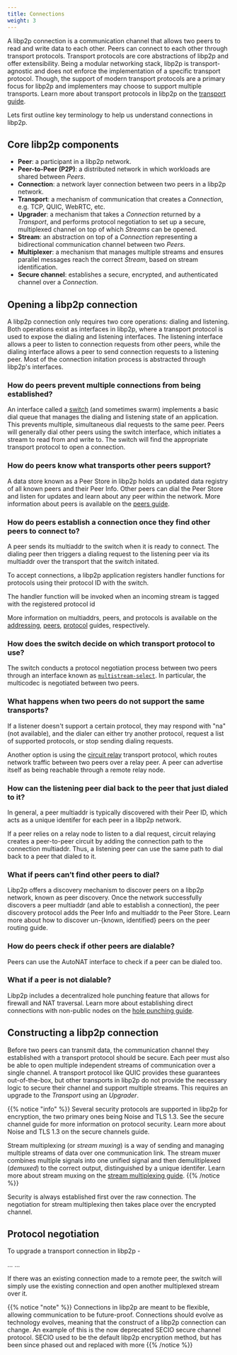 ```yaml
---
title: Connections
weight: 3
---
```


A libp2p connection is a communication channel that allows two peers to read 
and write data to each other. Peers can connect to each other through transport 
protocols. Transport protocols are core abstractions of libp2p and offer 
extensibility. Being a modular networking stack, libp2p is transport-agnostic 
and does not enforce the implementation of a specific transport protocol. 
Though, the support of modern transport protocols are a primary focus for 
libp2p and implementers may choose to support multiple transports. Learn 
more about transport protocols in libp2p on the 
[transport guide]((/concepts/transports/)). 

Lets first outline key terminology to help us understand connections in libp2p.

## Core libp2p components

- **Peer**: a participant in a libp2p network.
- **Peer-to-Peer (P2P)**: a distributed network in which workloads are 
  shared between *Peers*.
- **Connection**: a network layer connection between two peers in a libp2p 
  network.
- **Transport**: a mechanism of communication that creates a *Connection*, 
  e.g. TCP, QUIC, WebRTC, etc.
- **Upgrader**: a mechanism that takes a *Connection* returned by a *Transport*, 
  and performs protocol negotiation to set up a secure, multiplexed channel on 
  top of which *Streams* can be opened.
- **Stream**: an abstraction on top of a *Connection* representing a bidirectional 
  communication channel between two *Peers*.
- **Multiplexer**: a mechanism that manages multiple streams and ensures parallel 
  messages reach the correct *Stream*, based on stream identification.
- **Secure channel**: establishes a secure, encrypted, and authenticated channel 
  over a *Connection*.

## Opening a libp2p connection

A libp2p connection only requires two core operations: dialing and listening. 
Both operations exist as interfaces in libp2p, where a transport protocol is used 
to expose the dialing and listening interfaces. The listening interface allows a 
peer to listen to connection requests from other peers, while the dialing interface 
allows a peer to send connection requests to a listening peer. Most of the connection 
initation process is abstracted through libp2p's interfaces.

### How do peers prevent multiple connections from being established? 

An interface called a [switch](/concepts/stream-multiplexing/#switch/swarm) 
(and sometimes swarm) implements a basic dial queue that manages the dialing
and listening state of an application. This prevents multiple, 
simultaneous dial requests to the same peer. Peers will generally dial other
peers using the switch interface, which initiates a stream to read from and write 
to. The switch will find the appropriate transport protocol to open a connection. 

### How do peers know what transports other peers support?

A data store known as a Peer Store in libp2p holds an updated data registry of 
all known peers and their Peer Info. Other peers can dial the Peer Store and listen 
for updates and learn about any peer within the network. More information about peers
is available on the [peers guide](/concepts/peers).

### How do peers establish a connection once they find other peers to connect to?

A peer sends its multiaddr to the switch when it is ready to connect. 
The dialing peer then triggers a dialing request to the listening peer via its 
multiaddr over the transport that the switch initated. 

To accept connections, a libp2p application registers handler functions for 
protocols using their protocol ID with the switch.

The handler function will be invoked when an incoming stream is tagged with the 
registered protocol id

More information on multiaddrs, peers, and protocols is available on the
[addressing](/concepts/addressing), [peers](/concepts/peers),
[protocol](/concepts/protocols) guides, respectively.

### How does the switch decide on which transport protocol to use?

The switch conducts a protocol negotiation process between two peers through an 
interface known as [`multistream-select`](https://github.com/multiformats/multistream-select).
In particular, the multicodec is negotiated between two peers.

### What happens when two peers do not support the same transports?

If a listener doesn't support a certain protocol, they may respond with "na" 
(not available), and the dialer can either try another protocol, request a list 
of supported protocols, or stop sending dialing requests.

Another option is using the [circuit relay](/concepts/circuit-relay) transport 
protocol, which routes network traffic between two peers over a relay peer. 
A peer can advertise itself as being reachable through a remote relay node. 

### How can the listening peer dial back to the peer that just dialed to it?

In general, a peer multiaddr is typically discovered with their Peer ID, which
acts as a unique identifer for each peer in a libp2p network.

If a peer relies on a relay node to listen to a dial request, circuit relaying 
creates a peer-to-peer circuit by adding the connection path to the connection 
multiaddr. Thus, a listening peer can use the same path to dial back to a peer 
that dialed to it.

### What if peers can’t find other peers to dial?

Libp2p offers a discovery mechanism to discover peers on a libp2p network, 
known as peer discovery. Once the network successfully discovers a peer multiaddr 
(and able to establish a connection), the peer discovery protocol adds the Peer 
Info and multiaddr to the Peer Store. Learn more about how to discover 
un-{known, identified} peers on the peer routing guide.

### How do peers check if other peers are dialable?

Peers can use the AutoNAT interface to check if a peer can be dialed too.

### What if a peer is not dialable?

Libp2p includes a decentralized hole punching feature that allows for firewall 
and NAT traversal. Learn more about establishing direct connections with non-public
nodes on the [hole punching guide](/concepts/circuit-relay).

## Constructing a libp2p connection

Before two peers can transmit data, the communication channel they established 
with a transport protocol should be secure. Each peer must also be able to open 
multiple independent streams of communication over a single channel. A transport 
protocol like QUIC provides these guarantees out-of-the-box, but other transports 
in libp2p do not provide the necessary logic to secure their channel and support 
multiple streams. This requires an upgrade to the *Transport* using an *Upgrader*.

{{% notice "info" %}}
Several security protocols are supported in libp2p for encryption, the two primary 
ones being Noise and TLS 1.3. See the secure channel guide for more information on 
protocol security. Learn more about Noise and TLS 1.3 on the secure channels guide.
<!-- to reference secure channels guide when available -->
Stream multiplexing (or *stream muxing*) is a way of sending and managing multiple 
streams of data over one communication link. The stream muxer combines multiple 
signals into one unified signal and then demulitiplexed (*demuxed*) to the correct 
output, distinguished by a unique identifer. Learn more about stream muxing on the 
[stream multiplexing guide](/concepts/stream-multiplexing).
{{% /notice %}}

Security is always established first over the raw connection. The negotiation for 
stream multiplexing then takes place over the encrypted channel.

## Protocol negotiation

To upgrade a transport connection in libp2p -

...
...

If there was an existing connection made to a remote peer, the switch will simply 
use the existing connection and open another multiplexed stream over it.

{{% notice "note" %}}
Connections in libp2p are meant to be flexible, allowing communication to be 
future-proof. Connections should evolve as technology evolves, meaning that the construct 
of a libp2p connection can change. An example of this is the now deprecated SECIO secure 
channel protocol. SECIO used to be the default libp2p encryption method, but has been since 
phased out and replaced with more 
{{% /notice %}}
